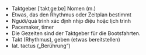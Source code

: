 - Taktgeber [ˈtaktˌɡeːbɐ]	Nomen (m.) 
- Etwas, das den Rhythmus oder Zeitplan bestimmt 
- Người/quá trình xác định nhịp điệu hoặc lịch trình
- Pacemaker, timer
- Die Gezeiten sind der Taktgeber für die Bootsfahrten.
- Takt (Rhythmus), geben (etwas bereitstellen)	
- lat. tactus („Berührung“)
